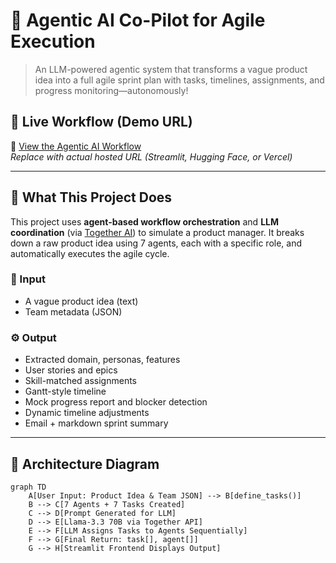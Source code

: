 # 🤖 Agentic AI Co-Pilot for Agile Execution

> An LLM-powered agentic system that transforms a vague product idea into a full agile sprint plan with tasks, timelines, assignments, and progress monitoring—autonomously!

## 🚀 Live Workflow (Demo URL)
🔗 [View the Agentic AI Workflow](https://your-deployment-url.com)  
*Replace with actual hosted URL (Streamlit, Hugging Face, or Vercel)*

---

## 🧩 What This Project Does

This project uses **agent-based workflow orchestration** and **LLM coordination** (via [Together AI](https://www.together.ai/)) to simulate a product manager. It breaks down a raw product idea using 7 agents, each with a specific role, and automatically executes the agile cycle.

### 🎯 Input
- A vague product idea (text)
- Team metadata (JSON)

### ⚙️ Output
- Extracted domain, personas, features
- User stories and epics
- Skill-matched assignments
- Gantt-style timeline
- Mock progress report and blocker detection
- Dynamic timeline adjustments
- Email + markdown sprint summary

---

## 🧠 Architecture Diagram

```mermaid
graph TD
    A[User Input: Product Idea & Team JSON] --> B[define_tasks()]
    B --> C[7 Agents + 7 Tasks Created]
    C --> D[Prompt Generated for LLM]
    D --> E[Llama-3.3 70B via Together API]
    E --> F[LLM Assigns Tasks to Agents Sequentially]
    F --> G[Final Return: task[], agent[]]
    G --> H[Streamlit Frontend Displays Output]



